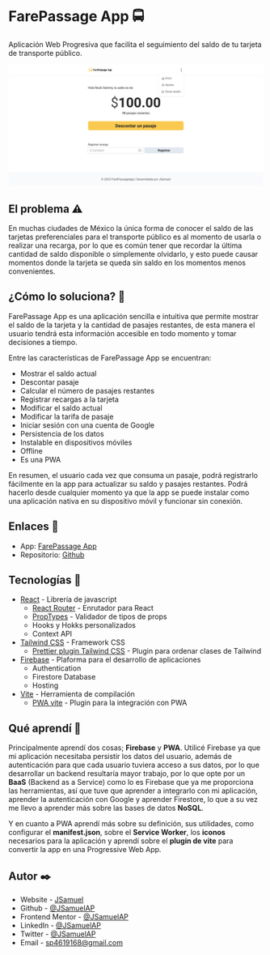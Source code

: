 # FarePassage App 🚍

Aplicación Web Progresiva que facilita el seguimiento del saldo de tu tarjeta de transporte público.

![Screenshot](./src/assets/screenshot.png)

## El problema ⚠️

En muchas ciudades de México la única forma de conocer el saldo de las tarjetas preferenciales para el transporte público es al momento de usarla o realizar una recarga, por lo que es común tener que recordar la última cantidad de saldo disponible o simplemente olvidarlo, y esto puede causar momentos donde la tarjeta se queda sin saldo en los momentos menos convenientes.

## ¿Cómo lo soluciona? 🤔

FarePassage App es una aplicación sencilla e intuitiva que permite mostrar el saldo de la tarjeta y la cantidad de pasajes restantes, de esta manera el usuario tendrá esta información accesible en todo momento y tomar decisiones a tiempo.

Entre las características de FarePassage App se encuentran:

- Mostrar el saldo actual
- Descontar pasaje
- Calcular el número de pasajes restantes
- Registrar recargas a la tarjeta
- Modificar el saldo actual
- Modificar la tarifa de pasaje
- Iniciar sesión con una cuenta de Google
- Persistencia de los datos
- Instalable en dispositivos móviles
- Offline
- Es una PWA

En resumen, el usuario cada vez que consuma un pasaje, podrá registrarlo fácilmente en la app para actualizar su saldo y pasajes restantes. Podrá hacerlo desde cualquier momento ya que la app se puede instalar como una aplicación nativa en su dispositivo móvil y funcionar sin conexión.

## Enlaces 🔗

- App: [FarePassage App]()
- Repositorio: [Github](https://github.com/JSamuelAP/farepassage-app)

## Tecnologías 🧰

- [React](https://reactjs.org/) - Librería de javascript
  - [React Router](https://reactrouter.com/en/main) - Enrutador para React
  - [PropTypes](https://www.npmjs.com/package/prop-types) - Validador de tipos de props
  - Hooks y Hokks personalizados
  - Context API
- [Tailwind CSS](https://tailwindcss.com/) - Framework CSS
  - [Prettier plugin Tailwind CSS](https://tailwindcss.com/blog/automatic-class-sorting-with-prettier) - Plugin para ordenar clases de Tailwind
- [Firebase](https://firebase.google.com) - Plaforma para el desarrollo de aplicaciones
  - Authentication
  - Firestore Database
  - Hosting
- [Vite](https://main.vitejs.dev/) - Herramienta de compilación
  - [PWA vite](https://vite-pwa-org.netlify.app/) - Plugin para la integración con PWA

## Qué aprendí 🧠

Principalmente aprendí dos cosas; **Firebase** y **PWA**. Utilicé Firebase ya que mi aplicación necesitaba persistir los datos del usuario, además de autenticación para que cada usuario tuviera acceso a sus datos, por lo que desarrollar un backend resultaría mayor trabajo, por lo que opte por un **BaaS** (Backend as a Service) como lo es Firebase que ya me proporciona las herramientas, así que tuve que aprender a integrarlo con mi aplicación, aprender la autenticación con Google y aprender Firestore, lo que a su vez me llevo a aprender más sobre las bases de datos **NoSQL**.

Y en cuanto a PWA aprendí más sobre su definición, sus utilidades, como configurar el **manifest.json**, sobre el **Service Worker**, los **iconos** necesarios para la aplicación y aprendí sobre el **plugin de vite** para convertir la app en una Progressive Web App.

## Autor ✒️

- Website - [JSamuel](https://jsamuelap.github.io)
- Github - [@JSamuelAP](https://github.com/JSamuelAP)
- Frontend Mentor - [@JSamuelAP](https://www.frontendmentor.io/profile/JSamuelAP)
- LinkedIn - [@JSamuelAP](https://www.linkedin.com/in/jsamuelap)
- Twitter - [@JSamuelAP](https://www.twitter.com/yourusername)
- Email - [sp4619168@gmail.com](mailto:sp4619168@gmail.com)
